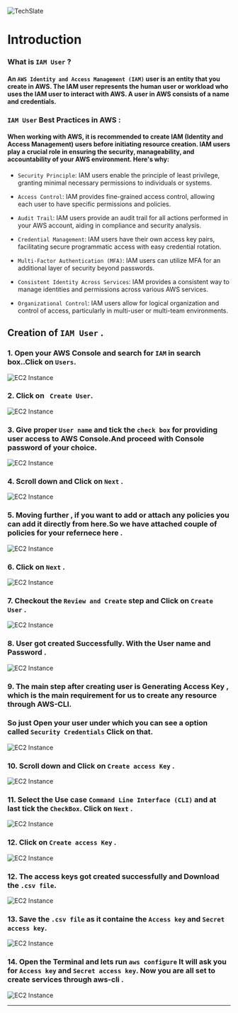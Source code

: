 ![TechSlate](../../global/images/ts.png)

#  Introduction

### What is ``IAM User`` ?

#### An ``AWS Identity and Access Management (IAM)`` user is an entity that you create in AWS. The IAM user represents the human user or workload who uses the IAM user to interact with AWS. A user in AWS consists of a name and credentials.


### ``IAM User`` Best Practices in AWS :

 #### When working with AWS, it is recommended to create IAM (Identity and Access Management) users before initiating resource creation. IAM users play a crucial role in ensuring the security, manageability, and accountability of your AWS environment. Here's why:

- ``Security Principle``: IAM users enable the principle of least privilege, granting minimal necessary permissions to individuals or systems.

- ``Access Control``: IAM provides fine-grained access control, allowing each user to have specific permissions and policies.

- ``Audit Trail``: IAM users provide an audit trail for all actions performed in your AWS account, aiding in compliance and security analysis.

- ``Credential Management``: IAM users have their own access key pairs, facilitating secure programmatic access with easy credential rotation.

- ``Multi-Factor Authentication (MFA)``: IAM users can utilize MFA for an additional layer of security beyond passwords.

- ``Consistent Identity Across Services``: IAM provides a consistent way to manage identities and permissions across various AWS services.

- ``Organizational Control``: IAM users allow for logical organization and control of access, particularly in multi-user or multi-team environments.

## Creation of ``IAM User`` .  

### 1. Open your AWS Console and search for ``IAM`` in search box..Click on ``Users``.

![EC2 Instance](../images/user.png)

### 2. Click on `` Create User``.

![EC2 Instance](../images/create-user.png)

### 3. Give proper ``User name`` and tick the ``check box`` for providing user access to AWS Console.And proceed with Console password of your choice.

![EC2 Instance](../images/user0name.png)

### 4. Scroll down and Click on ``Next`` .

![EC2 Instance](../images/user-next.png)

### 5. Moving further , if you want to add or attach any policies you can add it directly from here.So we have attached couple of policies for your refernece here .

![EC2 Instance](../images/user-policies.png)

### 6. Click on ``Next`` .

![EC2 Instance](../images/user-perm.png)

### 7. Checkout the ``Review and Create`` step and Click on ``Create User`` .

![EC2 Instance](../images/review-user.png)

### 8. User got created Successfully. With the User name and Password .

![EC2 Instance](../images/USERNAME.png)

### 9. The main step after creating user is Generating Access Key , which is the main requirement for us to create any resource through AWS-CLI.

### So just Open your user under which you can see a option called ``Security Credentials`` Click on that.

![EC2 Instance](../images/sec-cred.png)

### 10. Scroll down and Click on ``Create access Key`` .

![EC2 Instance](../images/sec-access.png)

### 11. Select the Use case ``Command Line Interface (CLI)`` and at last tick the ``CheckBox``. Click on ``Next`` .

![EC2 Instance](../images/accesskey.png)

### 12. Click on ``Create access Key`` .

![EC2 Instance](../images/create-accesskey.png)

### 12. The access keys got created successfully and Download the ``.csv file``.

![EC2 Instance](../images/accesskey-created.png)

### 13. Save the ``.csv file`` as it containe the ``Access key`` and ``Secret access key``.

![EC2 Instance](../images/.csv.png)

### 14. Open the Terminal and lets run ``aws configure`` It will ask you for ``Access key`` and ``Secret access key``. Now you are all set to create services through aws-cli .

![EC2 Instance](../images/aws-conf.png)

***
